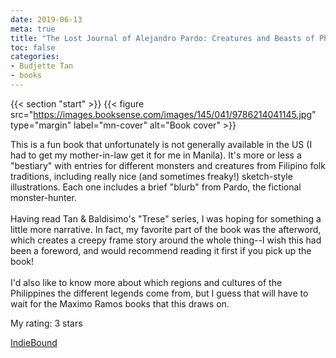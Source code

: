 ```yaml
---
date: 2019-06-13
meta: true
title: "The Lost Journal of Alejandro Pardo: Creatures and Beasts of Philippine Folklore"
toc: false
categories:
- Budjette Tan
- books
---
```


{{< section "start" >}}
{{< figure src="https://images.booksense.com/images/145/041/9786214041145.jpg" type="margin" label="mn-cover" alt="Book cover" >}}

This is a fun book that unfortunately is not generally available in the US (I had to get my mother-in-law get it for me in Manila). It's more or less a "bestiary" with entries for different monsters and creatures from Filipino folk traditions, including really nice (and sometimes freaky!) sketch-style illustrations. Each one includes a brief "blurb" from Pardo, the fictional monster-hunter.<br /><br />Having read Tan &amp; Baldisimo's "Trese" series, I was hoping for something a little more narrative. In fact, my favorite part of the book was the afterword, which creates a creepy frame story around the whole thing--I wish this had been a foreword, and would recommend reading it first if you pick up the book!<br /><br />I'd also like to know more about which regions and cultures of the Philippines the different legends come from, but I guess that will have to wait for the Maximo Ramos books that this draws on.

My rating: 3 stars  

[IndieBound](https://www.indiebound.org/book/9786214041145)
